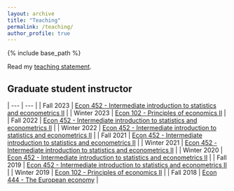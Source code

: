 ```yaml
---
layout: archive
title: "Teaching"
permalink: /teaching/
author_profile: true
---
```


{% include base_path %}

Read my [teaching statement][teaching_statement].

## Graduate student instructor

| --- | --- |
| Fall 2023 | [Econ 452 - Intermediate introduction to statistics and econometrics II][452_course_guide_7] |
| Winter 2023 | [Econ 102 - Principles of economics II][102_course_guide_2] |
| Fall 2022 | [Econ 452 - Intermediate introduction to statistics and econometrics II][452_course_guide_6] |
| Winter 2022 | [Econ 452 - Intermediate introduction to statistics and econometrics II][452_course_guide_5] |
| Fall 2021 | [Econ 452 - Intermediate introduction to statistics and econometrics II][452_course_guide_4] |
| Winter 2021 | [Econ 452 - Intermediate introduction to statistics and econometrics II][452_course_guide_3] |
| Winter 2020 | [Econ 452 - Intermediate introduction to statistics and econometrics II][452_course_guide_2] |
| Fall 2019 | [Econ 452 - Intermediate introduction to statistics and econometrics II][452_course_guide_1] |
| Winter 2019 | [Econ 102 - Principles of economics II][102_course_guide_1] |
| Fall 2018 | [Econ 444 - The European economy][444_course_guide] |

[teaching_statement]: ../files/teaching_statement.pdf
[102_course_guide_1]: https://www.lsa.umich.edu/cg/cg_detail.aspx?content=2220ECON102200&termArray=w_19_2220
[102_course_guide_2]: https://www.lsa.umich.edu/cg/cg_detail.aspx?content=2420ECON102100&termArray=w_23_2420
[444_course_guide]: http://www.lsa.umich.edu/cg/cg_detail.aspx?content=2210ECON444001&termArray=f_18_2210
[452_course_guide_1]: https://www.lsa.umich.edu/cg/cg_detail.aspx?content=2260ECON452001&termArray=f_19_2260
[452_course_guide_2]: https://www.lsa.umich.edu/cg/cg_detail.aspx?content=2270ECON452001&termArray=w_20_2270
[452_course_guide_3]: https://www.lsa.umich.edu/cg/cg_detail.aspx?content=2320ECON452001&termArray=w_21_2320
[452_course_guide_4]: https://www.lsa.umich.edu/cg/cg_detail.aspx?content=2360ECON452001&termArray=f_21_2360
[452_course_guide_5]: https://www.lsa.umich.edu/cg/cg_detail.aspx?content=2370ECON452001&termArray=w_22_2370
[452_course_guide_6]: https://www.lsa.umich.edu/cg/cg_detail.aspx?content=2410ECON452001&termArray=f_22_2410
[452_course_guide_7]: https://www.lsa.umich.edu/cg/cg_detail.aspx?content=2460ECON452001&termArray=f_23_2460